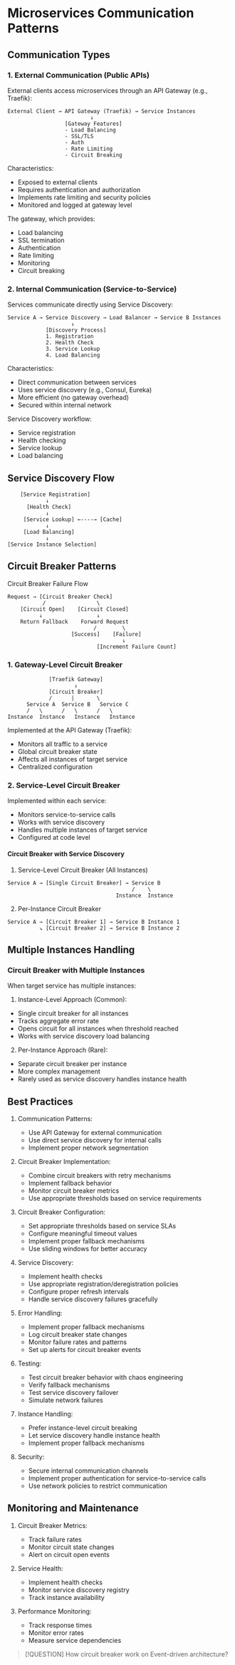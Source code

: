 # Microservices Communication Patterns

## Communication Types

### 1. External Communication (Public APIs)
External clients access microservices through an API Gateway (e.g., Traefik):

```
External Client → API Gateway (Traefik) → Service Instances
                          ↓
                  [Gateway Features]
                  - Load Balancing
                  - SSL/TLS
                  - Auth
                  - Rate Limiting
                  - Circuit Breaking
```

Characteristics:
- Exposed to external clients
- Requires authentication and authorization
- Implements rate limiting and security policies
- Monitored and logged at gateway level

The gateway, which provides:
- Load balancing
- SSL termination
- Authentication
- Rate limiting
- Monitoring
- Circuit breaking

### 2. Internal Communication (Service-to-Service)
Services communicate directly using Service Discovery:

```
Service A → Service Discovery → Load Balancer → Service B Instances
                    ↓
            [Discovery Process]
            1. Registration
            2. Health Check
            3. Service Lookup
            4. Load Balancing
```

Characteristics:
- Direct communication between services
- Uses service discovery (e.g., Consul, Eureka)
- More efficient (no gateway overhead)
- Secured within internal network

Service Discovery workflow:
- Service registration
- Health checking
- Service lookup
- Load balancing

## Service Discovery Flow

```
    [Service Registration]
            ↓
      [Health Check]
            ↓
     [Service Lookup] ←----→ [Cache]
            ↓
     [Load Balancing]
            ↓
[Service Instance Selection]
```

## Circuit Breaker Patterns

Circuit Breaker Failure Flow
```
Request → [Circuit Breaker Check]
           /                \
    [Circuit Open]    [Circuit Closed]
          ↓                 ↓
    Return Fallback    Forward Request
                           /        \
                    [Success]    [Failure]
                                    ↓
                            [Increment Failure Count]
```

### 1. Gateway-Level Circuit Breaker

```
             [Traefik Gateway]
                     ↓
             [Circuit Breaker]
             /      |       \
      Service A  Service B   Service C
      /   \      /   \      /   \
Instance  Instance   Instance   Instance
```

Implemented at the API Gateway (Traefik):
- Monitors all traffic to a service
- Global circuit breaker state
- Affects all instances of target service
- Centralized configuration

### 2. Service-Level Circuit Breaker

Implemented within each service:
- Monitors service-to-service calls
- Works with service discovery
- Handles multiple instances of target service
- Configured at code level

#### Circuit Breaker with Service Discovery

1. Service-Level Circuit Breaker (All Instances)

```
Service A → [Single Circuit Breaker] → Service B
                                       /    \
                                  Instance  Instance
```

2. Per-Instance Circuit Breaker

```
Service A → [Circuit Breaker 1] → Service B Instance 1
          ↘ [Circuit Breaker 2] → Service B Instance 2
```

## Multiple Instances Handling

### Circuit Breaker with Multiple Instances
When target service has multiple instances:

1. Instance-Level Approach (Common):
- Single circuit breaker for all instances
- Tracks aggregate error rate
- Opens circuit for all instances when threshold reached
- Works with service discovery load balancing

2. Per-Instance Approach (Rare):
- Separate circuit breaker per instance
- More complex management
- Rarely used as service discovery handles instance health

## Best Practices

1. Communication Patterns:
   - Use API Gateway for external communication
   - Use direct service discovery for internal calls
   - Implement proper network segmentation

2. Circuit Breaker Implementation:
   - Combine circuit breakers with retry mechanisms
   - Implement fallback behavior
   - Monitor circuit breaker metrics
   - Use appropriate thresholds based on service requirements

3. Circuit Breaker Configuration:
   - Set appropriate thresholds based on service SLAs
   - Configure meaningful timeout values
   - Implement proper fallback mechanisms 
   - Use sliding windows for better accuracy

4. Service Discovery:
   - Implement health checks 
   - Use appropriate registration/deregistration policies 
   - Configure proper refresh intervals 
   - Handle service discovery failures gracefully

5. Error Handling:
   - Implement proper fallback mechanisms
   - Log circuit breaker state changes
   - Monitor failure rates and patterns
   - Set up alerts for circuit breaker events

6. Testing:
   - Test circuit breaker behavior with chaos engineering
   - Verify fallback mechanisms
   - Test service discovery failover
   - Simulate network failures

7. Instance Handling:
   - Prefer instance-level circuit breaking
   - Let service discovery handle instance health
   - Implement proper fallback mechanisms

8. Security:
   - Secure internal communication channels
   - Implement proper authentication for service-to-service calls
   - Use network policies to restrict communication

## Monitoring and Maintenance

1. Circuit Breaker Metrics:
   - Track failure rates
   - Monitor circuit state changes
   - Alert on circuit open events

2. Service Health:
   - Implement health checks
   - Monitor service discovery registry
   - Track instance availability

3. Performance Monitoring:
   - Track response times
   - Monitor error rates
   - Measure service dependencies



> [!QUESTION]
> How circuit breaker work on Event-driven architecture?
